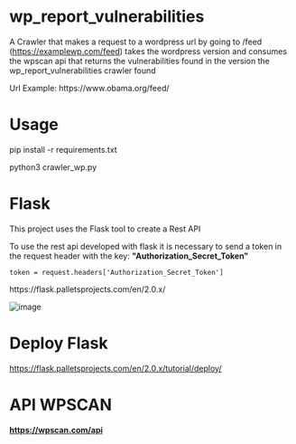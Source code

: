 # wp_report_vulnerabilities
A Crawler that makes a request to a wordpress url by going to /feed (https://examplewp.com/feed) takes the wordpress version and consumes the wpscan api that returns the vulnerabilities found in the version the wp_report_vulnerabilities crawler found

<p>Url Example: https://www.obama.org/feed/ </p>

# Usage
<p>pip install -r requirements.txt</p>
<p>python3 crawler_wp.py</p>

# Flask
This project uses the Flask tool to create a Rest API

To use the rest api developed with flask it is necessary to send a token in the request header with the key: **"Authorization_Secret_Token"**
<p><code>token = request.headers['Authorization_Secret_Token']</code></p>
https://flask.palletsprojects.com/en/2.0.x/

![image](https://user-images.githubusercontent.com/52108028/142212341-d21e6f6c-ec69-40ce-b8c0-0b90586b53f3.png)

# Deploy Flask
https://flask.palletsprojects.com/en/2.0.x/tutorial/deploy/

# API WPSCAN
**https://wpscan.com/api**



